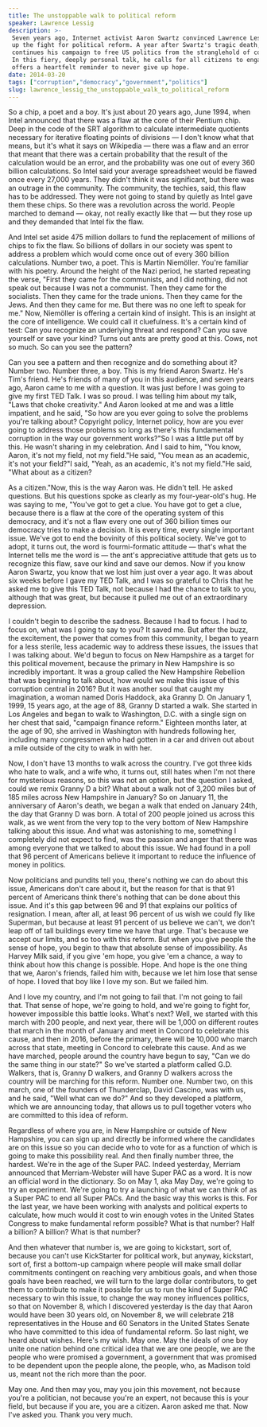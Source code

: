 ```yaml
---
title: The unstoppable walk to political reform
speaker: Lawrence Lessig
description: >-
 Seven years ago, Internet activist Aaron Swartz convinced Lawrence Lessig to take
 up the fight for political reform. A year after Swartz's tragic death, Lessig
 continues his campaign to free US politics from the stranglehold of corruption.
 In this fiery, deeply personal talk, he calls for all citizens to engage, and
 offers a heartfelt reminder to never give up hope.
date: 2014-03-20
tags: ["corruption","democracy","government","politics"]
slug: lawrence_lessig_the_unstoppable_walk_to_political_reform
---
```


So a chip, a poet and a boy. It's just about 20 years ago, June 1994, when Intel announced
that there was a flaw at the core of their Pentium chip. Deep in the code of the SRT
algorithm to calculate intermediate quotients necessary for iterative floating points of
divisions — I don't know what that means, but it's what it says on Wikipedia — there was
a flaw and an error that meant that there was a certain probability that the result of the
calculation would be an error, and the probability was one out of every 360 billion
calculations. So Intel said your average spreadsheet would be flawed once every 27,000
years. They didn't think it was significant, but there was an outrage in the community.
The community, the techies, said, this flaw has to be addressed. They were not going to
stand by quietly as Intel gave them these chips. So there was a revolution across the
world. People marched to demand — okay, not really exactly like that — but they rose up
and they demanded that Intel fix the flaw.

And Intel set aside 475 million dollars to fund the replacement of millions of chips to
fix the flaw. So billions of dollars in our society was spent to address a problem which
would come once out of every 360 billion calculations. Number two, a poet. This is Martin
Niemöller. You're familiar with his poetry. Around the height of the Nazi period, he
started repeating the verse, "First they came for the communists, and I did nothing, did
not speak out because I was not a communist. Then they came for the socialists. Then they
came for the trade unions. Then they came for the Jews. And then they came for me. But
there was no one left to speak for me." Now, Niemöller is offering a certain kind of
insight. This is an insight at the core of intelligence. We could call it cluefulness.
It's a certain kind of test: Can you recognize an underlying threat and respond? Can you
save yourself or save your kind? Turns out ants are pretty good at this. Cows, not so
much. So can you see the pattern?

Can you see a pattern and then recognize and do something about it? Number two. Number
three, a boy. This is my friend Aaron Swartz. He's Tim's friend. He's friends of many of
you in this audience, and seven years ago, Aaron came to me with a question. It was just
before I was going to give my first TED Talk. I was so proud. I was telling him about my
talk, "Laws that choke creativity." And Aaron looked at me and was a little impatient, and
he said, "So how are you ever going to solve the problems you're talking about? Copyright
policy, Internet policy, how are you ever going to address those problems so long as
there's this fundamental corruption in the way our government works?"So I was a little put
off by this. He wasn't sharing in my celebration. And I said to him, "You know, Aaron,
it's not my field, not my field."He said, "You mean as an academic, it's not your field?"I
said, "Yeah, as an academic, it's not my field."He said, "What about as a
citizen?

As a citizen."Now, this is the way Aaron was. He didn't tell. He asked questions. But his
questions spoke as clearly as my four-year-old's hug. He was saying to me, "You've got to
get a clue. You have got to get a clue, because there is a flaw at the core of the
operating system of this democracy, and it's not a flaw every one out of 360 billion times
our democracy tries to make a decision. It is every time, every single important issue.
We've got to end the bovinity of this political society. We've got to adopt, it turns out,
the word is fourmi-formatic attitude — that's what the Internet tells me the word is — the
ant's appreciative attitude that gets us to recognize this flaw, save our kind and save
our demos. Now if you know Aaron Swartz, you know that we lost him just over a year ago. It
was about six weeks before I gave my TED Talk, and I was so grateful to Chris that he
asked me to give this TED Talk, not because I had the chance to talk to you, although that
was great, but because it pulled me out of an extraordinary depression.

I couldn't begin to describe the sadness. Because I had to focus. I had to focus on, what
was I going to say to you? It saved me. But after the buzz, the excitement, the power that
comes from this community, I began to yearn for a less sterile, less academic way to
address these issues, the issues that I was talking about. We'd begun to focus on New
Hampshire as a target for this political movement, because the primary in New Hampshire is
so incredibly important. It was a group called the New Hampshire Rebellion that was
beginning to talk about, how would we make this issue of this corruption central in 2016?
But it was another soul that caught my imagination, a woman named Doris Haddock, aka
Granny D. On January 1, 1999, 15 years ago, at the age of 88, Granny D started a walk. She
started in Los Angeles and began to walk to Washington, D.C. with a single sign on her
chest that said, "campaign finance reform." Eighteen months later, at the age of 90, she
arrived in Washington with hundreds following her, including many congressmen who had
gotten in a car and driven out about a mile outside of the city to walk in with
her.

Now, I don't have 13 months to walk across the country. I've got three kids who hate to
walk, and a wife who, it turns out, still hates when I'm not there for mysterious reasons,
so this was not an option, but the question I asked, could we remix Granny D a bit? What
about a walk not of 3,200 miles but of 185 miles across New Hampshire in January? So on
January 11, the anniversary of Aaron's death, we began a walk that ended on January 24th,
the day that Granny D was born. A total of 200 people joined us across this walk, as we
went from the very top to the very bottom of New Hampshire talking about this issue. And
what was astonishing to me, something I completely did not expect to find, was the passion
and anger that there was among everyone that we talked to about this issue. We had found
in a poll that 96 percent of Americans believe it important to reduce the influence of
money in politics.

Now politicians and pundits tell you, there's nothing we can do about this issue,
Americans don't care about it, but the reason for that is that 91 percent of Americans
think there's nothing that can be done about this issue. And it's this gap between 96 and
91 that explains our politics of resignation. I mean, after all, at least 96 percent of us
wish we could fly like Superman, but because at least 91 percent of us believe we can't,
we don't leap off of tall buildings every time we have that urge. That's because we accept
our limits, and so too with this reform. But when you give people the sense of hope, you
begin to thaw that absolute sense of impossibility. As Harvey Milk said, if you give 'em
hope, you give 'em a chance, a way to think about how this change is possible. Hope. And
hope is the one thing that we, Aaron's friends, failed him with, because we let him lose
that sense of hope. I loved that boy like I love my son. But we failed
him.

And I love my country, and I'm not going to fail that. I'm not going to fail that. That
sense of hope, we're going to hold, and we're going to fight for, however impossible this
battle looks. What's next? Well, we started with this march with 200 people, and next year,
there will be 1,000 on different routes that march in the month of January and meet in
Concord to celebrate this cause, and then in 2016, before the primary, there will be
10,000 who march across that state, meeting in Concord to celebrate this cause. And as we
have marched, people around the country have begun to say, "Can we do the same thing in
our state?" So we've started a platform called G.D. Walkers, that is, Granny D walkers,
and Granny D walkers across the country will be marching for this reform. Number one.
Number two, on this march, one of the founders of Thunderclap, David Cascino, was with us,
and he said, "Well what can we do?" And so they developed a platform, which we are
announcing today, that allows us to pull together voters who are committed to this idea of
reform.

Regardless of where you are, in New Hampshire or outside of New Hampshire, you can sign up
and directly be informed where the candidates are on this issue so you can decide who to
vote for as a function of which is going to make this possibility real. And then finally
number three, the hardest. We're in the age of the Super PAC. Indeed yesterday, Merriam
announced that Merriam-Webster will have Super PAC as a word. It is now an official word
in the dictionary. So on May 1, aka May Day, we're going to try an experiment. We're going
to try a launching of what we can think of as a Super PAC to end all Super PACs. And the
basic way this works is this. For the last year, we have been working with analysts and
political experts to calculate, how much would it cost to win enough votes in the United
States Congress to make fundamental reform possible? What is that number? Half a billion?
A billion? What is that number?

And then whatever that number is, we are going to kickstart, sort of, because you can't
use KickStarter for political work, but anyway, kickstart, sort of, first a bottom-up
campaign where people will make small dollar commitments contingent on reaching very
ambitious goals, and when those goals have been reached, we will turn to the large dollar
contributors, to get them to contribute to make it possible for us to run the kind of
Super PAC necessary to win this issue, to change the way money influences politics, so
that on November 8, which I discovered yesterday is the day that Aaron would have been 30
years old, on November 8, we will celebrate 218 representatives in the House and 60
Senators in the United States Senate who have committed to this idea of fundamental
reform. So last night, we heard about wishes. Here's my wish. May one. May the ideals of
one boy unite one nation behind one critical idea that we are one people, we are the
people who were promised a government, a government that was promised to be dependent upon
the people alone, the people, who, as Madison told us, meant not the rich more than the
poor.

May one. And then may you, may you join this movement, not because you're a politician,
not because you're an expert, not because this is your field, but because if you are, you
are a citizen. Aaron asked me that. Now I've asked you. Thank you very much.

<!--
ad_duration=3.33
event="TED2014"
external_start_time=0
has_talk_citation=0
intro_duration=11.82
is_subtitle_required="False"
is_talk_featured="True"
language="en"
language_swap="False"
native_language="en"
number_of_related_talks=6
number_of_speakers=1
number_of_subtitled_videos=27
number_of_tags=4
number_of_talk_download_languages=27
number_of_talk_more_resources=4
number_of_talk_recommendations=0
number_of_talks_take_actions=3
post_ad_duration=0.83
published_timestamp="2014-04-04 14:58:45"
recording_date="2014-03-20"
speaker_description="Legal activist"
speaker_is_published=1
speaker_name="Lawrence Lessig"
talk_name="The unstoppable walk to political reform"
talks_tags=["corruption","democracy","government","politics"]
url_audio="https://download.ted.com/talks/LarryLessig_2014.mp3?apikey=acme-roadrunner"
url_photo_speaker="https://pe.tedcdn.com/images/ted/c20c6cfffd424faed4ef9498bf3e9605e79c4747_254x191.jpg"
url_photo_talk="https://pe.tedcdn.com/images/ted/4fff57256dc94b8767ea082c8da3c80f32386994_1600x1200.jpg"
url_webpage="https://www.ted.com/talks/lawrence_lessig_the_unstoppable_walk_to_political_reform"
video_type_name="TED Stage Talk"
-->